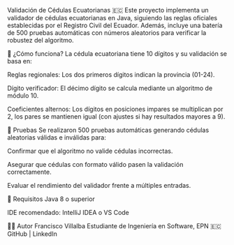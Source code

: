 Validación de Cédulas Ecuatorianas 🇪🇨
Este proyecto implementa un validador de cédulas ecuatorianas en Java, siguiendo las reglas oficiales establecidas por el Registro Civil del Ecuador. Además, incluye una batería de 500 pruebas automáticas con números aleatorios para verificar la robustez del algoritmo.

🧠 ¿Cómo funciona?
La cédula ecuatoriana tiene 10 dígitos y su validación se basa en:

Reglas regionales: Los dos primeros dígitos indican la provincia (01-24).

Dígito verificador: El décimo dígito se calcula mediante un algoritmo de módulo 10.

Coeficientes alternos: Los dígitos en posiciones impares se multiplican por 2, los pares se mantienen igual (con ajustes si hay resultados mayores a 9).

🧪 Pruebas
Se realizaron 500 pruebas automáticas generando cédulas aleatorias válidas e inválidas para:

Confirmar que el algoritmo no valide cédulas incorrectas.

Asegurar que cédulas con formato válido pasen la validación correctamente.

Evaluar el rendimiento del validador frente a múltiples entradas.

📌 Requisitos
Java 8 o superior

IDE recomendado: IntelliJ IDEA o VS Code

👨‍💻 Autor
Francisco Villalba
Estudiante de Ingeniería en Software, EPN 🇪🇨
GitHub | LinkedIn

